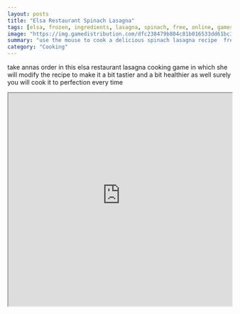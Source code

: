```yaml
---
layout: posts
title: "Elsa Restaurant Spinach Lasagna"
tags: [elsa, frozen, ingredients, lasagna, spinach, free, online, games, oyna, game, free, games, play, play, games]
image: "https://img.gamedistribution.com/dfc238479b804c81b016533dd61bc3b8.jpg"
summary: "use the mouse to cook a delicious spinach lasagna recipe  free online games oyna game free games play play games"
category: "Cooking"
---
```


take annas order in this elsa restaurant lasagna cooking game in which she will modify the recipe to make it a bit tastier and a bit healthier as well surely you will cook it to perfection every time

<iframe width="100%" height="480px;" src="https://flash.gamedistribution.com?game=dfc238479b804c81b016533dd61bc3b8"></iframe>